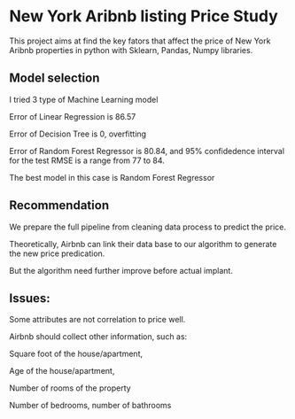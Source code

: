 New York Aribnb listing Price Study
==========================

This project aims at find the key fators that affect the price of New York Aribnb properties in python with Sklearn, Pandas, Numpy libraries.

## Model selection 

I tried 3 type of Machine Learning model

Error of Linear Regression is 86.57

Error of Decision Tree is 0, overfitting

Error of Random Forest Regressor is 80.84,  and 95% confidedence interval for the test RMSE is a range from 77 to 84.

The best model in this case is Random Forest Regressor

## Recommendation
We prepare the full pipeline from cleaning data process to predict the price. 

Theoretically, Airbnb can link their data base to our algorithm to generate the new price predication.

But the algorithm need further improve before actual implant.

## Issues:
Some attributes are not correlation to price well. 

Airbnb should collect other information, such as:

Square foot of the house/apartment,

Age of the house/apartment, 

Number of rooms of the property

Number of bedrooms, number of bathrooms
